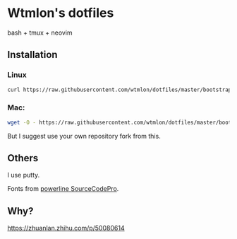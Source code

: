 # Wtmlon's dotfiles

bash + tmux + neovim

## Installation

### Linux

```bash
curl https://raw.githubusercontent.com/wtmlon/dotfiles/master/bootstrap.sh | bash
```

### Mac:

```bash
wget -O - https://raw.githubusercontent.com/wtmlon/dotfiles/master/bootstrap.sh | bash
```

But I suggest use your own repository fork from this.

## Others

I use putty.

Fonts from [powerline SourceCodePro](https://github.com/powerline/fonts/tree/master/SourceCodePro).

## Why?

https://zhuanlan.zhihu.com/p/50080614

